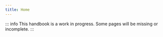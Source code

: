 ```yaml
---
title: Home
---
```


::: info
This handbook is a work in progress. Some pages will be missing or incomplete.
:::
